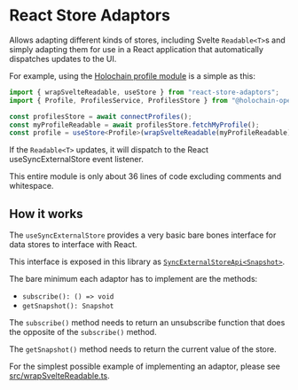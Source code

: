 # React Store Adaptors

Allows adapting different kinds of stores, including Svelte `Readable<T>`s and simply adapting them for use in a React application that automatically dispatches updates to the UI.

For example, using the [Holochain profile module](https://github.com/holochain-open-dev/profiles) is a simple as this:

```ts
import { wrapSvelteReadable, useStore } from "react-store-adaptors";
import { Profile, ProfilesService, ProfilesStore } from "@holochain-open-dev/profiles";

const profilesStore = await connectProfiles();
const myProfileReadable = await profilesStore.fetchMyProfile();
const profile = useStore<Profile>(wrapSvelteReadable(myProfileReadable));
```

If the `Readable<T>` updates, it will dispatch to the React useSyncExternalStore event listener.

This entire module is only about 36 lines of code excluding comments and whitespace.

## How it works

The `useSyncExternalStore` provides a very basic bare bones interface for data stores to interface with React.

This interface is exposed in this library as [`SyncExternalStoreApi<Snapshot>`](https://github.com/adaburrows/react-store-adaptors/blob/main/src/useStore.ts#L20).

The bare minimum each adaptor has to implement are the methods:
* `subscribe(): () => void`
* `getSnapshot(): Snapshot`

The `subscribe()` method needs to return an unsubscribe function that does the opposite of the `subscribe()` method.

The `getSnapshot()` method needs to return the current value of the store.

For the simplest possible example of implementing an adaptor, please see [src/wrapSvelteReadable.ts](https://github.com/adaburrows/react-store-adaptors/blob/main/src/wrapSvelteReadable.ts).

